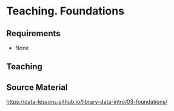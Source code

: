 Teaching. Foundations
=====================

Requirements
------------

- None

Teaching
--------

Source Material
---------------

https://data-lessons.github.io/library-data-intro/03-foundations/